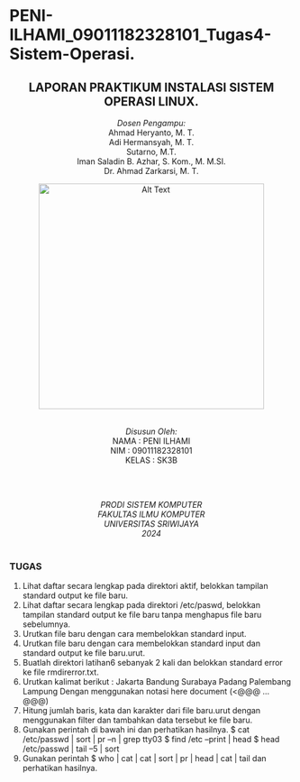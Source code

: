 # PENI-ILHAMI_09011182328101_Tugas4-Sistem-Operasi.

<div align="center">

## LAPORAN PRAKTIKUM INSTALASI SISTEM OPERASI LINUX.

*Dosen Pengampu:*\
Ahmad Heryanto, M. T.\
Adi Hermansyah, M. T.\
Sutarno, M.T.\
Iman Saladin B. Azhar, S. Kom., M. M.SI.\
Dr. Ahmad Zarkarsi, M. T.



<img src="https://github.com/user-attachments/assets/b086809c-d41c-4331-a4f6-93500d076a9c" alt="Alt Text" width="400">

<br>
<br>

*Disusun Oleh:*\
NAMA        : PENI ILHAMI\
NIM         : 09011182328101\
KELAS       : SK3B

<br>
<br>

*PRODI SISTEM KOMPUTER*  
*FAKULTAS ILMU KOMPUTER*  
*UNIVERSITAS SRIWIJAYA*  
*2024*
<br>
<br>

</div>

### TUGAS

1. Lihat daftar secara lengkap pada direktori aktif, belokkan tampilan standard output ke file 
baru. 
2. Lihat daftar secara lengkap pada direktori /etc/paswd, belokkan tampilan standard output 
ke file baru tanpa menghapus file baru sebelumnya. 
3. Urutkan file baru dengan cara membelokkan standard input. 
4. Urutkan file baru dengan cara membelokkan standard input dan standard output ke file 
baru.urut. 
5. Buatlah direktori latihan6 sebanyak 2 kali dan belokkan standard error ke file 
rmdirerror.txt. 
6. Urutkan kalimat berikut : 
Jakarta 
Bandung 
Surabaya 
Padang 
Palembang 
Lampung 
Dengan menggunakan notasi here document (<@@@ …@@@) 
7. Hitung jumlah baris, kata dan karakter dari file baru.urut dengan menggunakan filter dan 
tambahkan data tersebut ke file baru. 
8. Gunakan perintah di bawah ini dan perhatikan hasilnya.
$ cat /etc/passwd | sort | pr –n | grep tty03 
$ find /etc –print | head 
$ head /etc/passwd | tail –5 | sort 
9. Gunakan perintah $ who | cat | cat | sort | pr | head | cat | tail dan perhatikan hasilnya.
